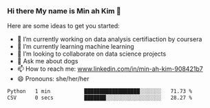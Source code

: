 ### Hi there My name is Min ah Kim 👋

Here are some ideas to get you started:

- 🔭 I’m currently working on data analysis certifiaction by coursera
- 🌱 I’m currently learning machine learning
- 👯 I’m looking to collaborate on data science projects
- 💬 Ask me about dogs
- 📫 How to reach me: www.linkedin.com/in/min-ah-kim-908421b7
- 😄 Pronouns: she/her/her

<!--START_SECTION:waka-->

```txt
Python   1 min           ██████████████████░░░░░░░   71.73 %
CSV      0 secs          ███████░░░░░░░░░░░░░░░░░░   28.27 %
```

<!--END_SECTION:waka-->
